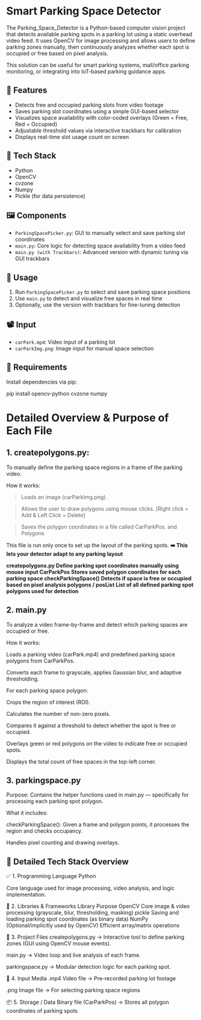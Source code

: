 # Smart Parking Space Detector

The Parking_Space_Detector is a Python-based computer vision project that detects available parking spots in a parking lot using a static overhead video feed. It uses OpenCV for image processing and allows users to define parking zones manually, then continuously analyzes whether each spot is occupied or free based on pixel analysis.

This solution can be useful for smart parking systems, mall/office parking monitoring, or integrating into IoT-based parking guidance apps.
## 🔧 Features

- Detects free and occupied parking slots from video footage
- Saves parking slot coordinates using a simple GUI-based selector
- Visualizes space availability with color-coded overlays (Green = Free, Red = Occupied)
- Adjustable threshold values via interactive trackbars for calibration
- Displays real-time slot usage count on screen

## 🧰 Tech Stack

- Python
- OpenCV
- cvzone
- Numpy
- Pickle (for data persistence)

## 🖼️ Components

- `ParkingSpacePicker.py`: GUI to manually select and save parking slot coordinates
- `main.py`: Core logic for detecting space availability from a video feed
- `main.py (with Trackbars)`: Advanced version with dynamic tuning via GUI trackbars

## 📂 Usage

1. Run `ParkingSpacePicker.py` to select and save parking space positions
2. Use `main.py` to detect and visualize free spaces in real time
3. Optionally, use the version with trackbars for fine-tuning detection

## 📽️ Input

- `carPark.mp4`: Video input of a parking lot
- `carParkImg.png`: Image input for manual space selection

## 📌 Requirements

Install dependencies via pip:

pip install opencv-python cvzone numpy 

# Detailed Overview & Purpose of Each File

## 1. createpolygons.py:
To manually define the parking space regions in a frame of the parking video.

How it works:

> Loads an image (carParkImg.png).

> Allows the user to draw polygons using mouse clicks. [Right click = Add & Left Click = Delete]

> Saves the polygon coordinates in a file called CarParkPos. and Polygons 

This file is run only once to set up the layout of the parking spots.
**➡️ This lets your detector adapt to any parking layout**


**createpolygons.py                  	Define parking spot coordinates manually using mouse input
CarParkPos	                           Stores saved polygon coordinates for each parking space
checkParkingSpace()	                  Detects if space is free or occupied based on pixel analysis
polygons / posList	                   List of all defined parking spot polygons used for detection**

## 2. main.py
 To analyze a video frame-by-frame and detect which parking spaces are occupied or free.

How it works:

Loads a parking video (carPark.mp4) and predefined parking space polygons from CarParkPos.

Converts each frame to grayscale, applies Gaussian blur, and adaptive thresholding.

For each parking space polygon:

Crops the region of interest (ROI).

Calculates the number of non-zero pixels.

Compares it against a threshold to detect whether the spot is free or occupied.

Overlays green or red polygons on the video to indicate free or occupied spots.

Displays the total count of free spaces in the top-left corner.

## 3. parkingspace.py

Purpose:
Contains the helper functions used in main.py — specifically for processing each parking spot polygon.

What it includes:

checkParkingSpace(): Given a frame and polygon points, it processes the region and checks occupancy.

Handles pixel counting and drawing overlays.


## 🧱 Detailed Tech Stack Overview
✅ 1. Programming Language
Python

Core language used for image processing, video analysis, and logic implementation.

🧰 2. Libraries & Frameworks
Library	Purpose
OpenCV	Core image & video processing (grayscale, blur, thresholding, masking)
pickle	Saving and loading parking spot coordinates (as binary data)
NumPy	(Optional/implicitly used by OpenCV) Efficient array/matrix operations

📂 3. Project Files
createpolygons.py → Interactive tool to define parking zones (GUI using OpenCV mouse events).

main.py → Video loop and live analysis of each frame.

parkingspace.py → Modular detection logic for each parking spot.

🎥 4. Input Media
.mp4 Video file → Pre-recorded parking lot footage

.png Image file → For selecting parking space regions

📦 5. Storage / Data
Binary file (CarParkPos) → Stores all polygon coordinates of parking spots
 
